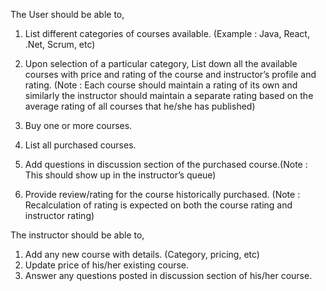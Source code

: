 The User should be able to,

1. List different categories of courses available. (Example : Java, React, .Net, Scrum, etc)

2. Upon selection of a particular category, List down all the available courses with price and rating of the course and instructor’s profile and rating. (Note : Each course should maintain a rating of its own and similarly the instructor should maintain a separate rating based on the average rating of all courses that he/she has published)

3. Buy one or more courses.

4. List all purchased courses.

5. Add questions in discussion section of the purchased course.(Note : This should show up in the instructor’s queue)

6. Provide review/rating for the course historically purchased. (Note : Recalculation of rating is expected on both the course rating and instructor rating)

The instructor should be able to,

1. Add any new course with details. (Category, pricing, etc)
2. Update price of his/her existing course.
3. Answer any questions posted in discussion section of his/her course.
